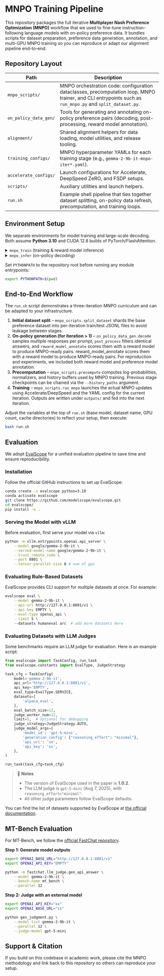 # MNPO Training Pipeline

This repository packages the full iterative **Multiplayer Nash Preference Optimization (MNPO)** workflow that we used to fine-tune instruction-following language models with on-policy preference data. It bundles scripts for dataset preparation, preference data generation, annotation, and multi-GPU MNPO training so you can reproduce or adapt our alignment pipeline end-to-end.

[//]: # (## Key Features)

[//]: # (- **End-to-end alignment loop** – Automates dataset splitting, precomputation, MNPO training, and optional on-policy data refreshes across multiple iterations.)

[//]: # (- **Configurable infrastructure** – Includes ready-to-use Accelerate/DeepSpeed launch configs and per-iteration YAML training recipes targeting Gemma-2 instruction-tuned checkpoints.)

[//]: # (- **On-policy preference generation** – Provides decoding, post-processing, and reward-model scoring utilities for creating MNPO-ready binary preference datasets.)

[//]: # (- **Modular alignment utilities** – Reuses the shared `alignment` package for argument parsing, tokenizer handling, and adapter-aware checkpoint loading.)

## Repository Layout

| Path | Description |
| --- | --- |
| `mnpo_scripts/` | MNPO orchestration code: configuration dataclasses, precomputation loop, MNPO trainer, and CLI entrypoints such as `run_mnpo.py` and `split_dataset.py`. |
| `on_policy_data_gen/` | Tools for generating and annotating on-policy preference pairs (decoding, post-processing, reward model annotation). |
| `alignment/` | Shared alignment helpers for data loading, model utilities, and release tooling. |
| `training_configs/` | MNPO hyperparameter YAMLs for each training stage (e.g., `gemma-2-9b-it-mnpo-iter*.yaml`). |
| `accelerate_configs/` | Launch configurations for Accelerate, DeepSpeed ZeRO, and FSDP setups. |
| `scripts/` | Auxiliary utilities and launch helpers. |
| `run.sh` | Example shell pipeline that ties together dataset splitting, on-policy data refresh, precomputation, and training loops. |

## Environment Setup
We separate environments for model training and large-scale decoding. Both assume **Python 3.10** and CUDA 12.8 builds of PyTorch/FlashAttention.

<details>
<summary><code>mnpo_train</code> (training & reward model inference)</summary>

```bash
conda create -n mnpo_train python=3.10 -y
conda activate mnpo_train
pip install torch==2.7.0 torchvision==0.22.0 torchaudio==2.7.0 \
    --index-url https://download.pytorch.org/whl/cu128
pip install \
  https://github.com/Dao-AILab/flash-attention/releases/download/v2.8.0.post2/flash_attn-2.8.0.post2+cu12torch2.7cxx11abiFALSE-cp310-cp310-linux_x86_64.whl \
  numpy==1.26.4 \
  accelerate==0.29.2 \
  deepspeed==0.15.4 \
  transformers==4.44.2 \
  trl==0.9.6 \
  datasets==2.18.0 \
  huggingface-hub==0.23.2 \
  peft==0.7.1 \
  wandb
```
</details>

<details>
<summary><code>mnpo_infer</code> (on-policy decoding)</summary>

```bash
conda create -n mnpo_infer python=3.10 -y
conda activate mnpo_infer
pip install torch==2.7.0 torchvision==0.22.0 torchaudio==2.7.0 \
    --index-url https://download.pytorch.org/whl/cu128
pip install \
  vllm==0.9.0 \
  "transformers<4.54.0" \
  datasets==2.18.0 \
  https://github.com/Dao-AILab/flash-attention/releases/download/v2.8.0.post2/flash_attn-2.8.0.post2+cu12torch2.7cxx11abiFALSE-cp310-cp310-linux_x86_64.whl \
  numpy==1.26.4 \
  deepspeed==0.15.4 \
  https://download.pytorch.org/whl/cu128/flashinfer/flashinfer_python-0.2.5%2Bcu128torch2.7-cp38-abi3-linux_x86_64.whl \
  more_itertools
```
</details>

Set `PYTHONPATH` to the repository root before running any module entrypoints:

```bash
export PYTHONPATH=$(pwd)
```

## End-to-End Workflow
The `run.sh` script demonstrates a three-iteration MNPO curriculum and can be adapted to your infrastructure.

1. **Initial dataset split** – `mnpo_scripts.split_dataset` shards the base preference dataset into per-iteration train/test JSONL files to avoid leakage between stages.
2. **On-policy generation (for iteration &gt; 1)** – `on_policy_data_gen.decode` samples multiple responses per prompt, `post_process` filters identical answers, and `reward_model_annotate` scores them with a reward model to produce MNPO-ready pairs. reward_model_annotate scores them with a reward model to produce MNPO-ready pairs. For reproduction and experiments, we included both reward model and preference model annotation.
3. **Precomputation** – `mnpo_scripts.precompute` computes log-probabilities, normalizers, and history buffers used by MNPO training. Previous stage checkpoints can be chained via the `--history_paths` argument.
4. **Training** – `mnpo_scripts.run_mnpo` launches the actual MNPO updates using Accelerate/DeepSpeed and the YAML config for the current iteration. Outputs are written under `outputs/` and fed into the next iteration.

Adjust the variables at the top of `run.sh` (base model, dataset name, GPU count, cache directories) to reflect your setup, then execute:

```bash
bash run.sh
```


## Evaluation

We adopt [EvalScope](https://github.com/modelscope/evalscope/tree/main) for a unified evaluation pipeline to save time and ensure reproducibility.

### Installation

Follow the official GitHub instructions to set up EvalScope:

```bash
conda create -n evalscope python=3.10
conda activate evalscope
git clone https://github.com/modelscope/evalscope.git
cd evalscope/
pip install -e .
```

### Serving the Model with vLLM

Before evaluation, first serve your model via `vllm`:

```bash
python -m vllm.entrypoints.openai.api_server \
    --model google/gemma-2-9b-it \
    --served-model-name google/gemma-2-9b-it \
    --trust_remote_code \
    --port 8801 \
    --tensor-parallel-size 8 # num of gpu
```

### Evaluating Rule-Based Datasets

EvalScope provides CLI support for multiple datasets at once. For example:

```bash
evalscope eval \
    --model gemma-2-9b-it \
    --api-url http://127.0.0.1:8801/v1 \
    --api-key EMPTY \
    --eval-type openai_api \
    --limit 5 \ 
    --datasets humaneval arc  # add more datasets here
```

### Evaluating Datasets with LLM Judges

Some benchmarks require an LLM judge for evaluation. Here is an example script:

```python
from evalscope import TaskConfig, run_task
from evalscope.constants import EvalType, JudgeStrategy

task_cfg = TaskConfig(
    model='gemma-2-9b-it',
    api_url='http://127.0.0.1:8801/v1',
    api_key='EMPTY',
    eval_type=EvalType.SERVICE,
    datasets=[
        'alpaca_eval',
    ],
    eval_batch_size=12,
    judge_worker_num=12,
    limit=5,  # optional for debugging
    judge_strategy=JudgeStrategy.AUTO,
    judge_model_args={
        'model_id': 'gpt-5-mini',
        'generation_config': {"reasoning_effort": "minimal"},
        'api_url': 'xx',
        'api_key': 'xx',
    },
)

run_task(task_cfg=task_cfg)
```

> 📌 **Notes**
>
> * The version of EvalScope used in the paper is **1.0.2**.
> * The LLM judge is `gpt-5-mini` (Aug 7, 2025), with `reasoning_effort="minimal"`.
> * All other judge parameters follow EvalScope defaults.

You can find the list of datasets supported by EvalScope at [the official documentation](https://evalscope.readthedocs.io/en/latest/get_started/supported_dataset/llm.html).

## MT-Bench Evaluation

For MT-Bench, we follow the [official FastChat repository](https://github.com/lm-sys/FastChat).

**Step 1: Generate model outputs**

```bash
export OPENAI_BASE_URL="http://127.0.0.1:8801/v1"
export OPENAI_API_KEY="EMPTY"

python -m fastchat.llm_judge.gen_api_answer \
    --model gemma-2-9b-it \
    --bench-name mt_bench \
    --parallel 12
```

**Step 2: Judge with an external model**

```bash
export OPENAI_API_KEY="xx"
export OPENAI_BASE_URL="xx"

python gen_judgment.py \
    --model-list gemma-2-9b-it \
    --parallel 12 \
    --judge-model gpt-5-mini
```

## Support & Citation
If you build on this codebase in academic work, please cite the MNPO methodology and link back to this repository so others can reproduce your setup.
